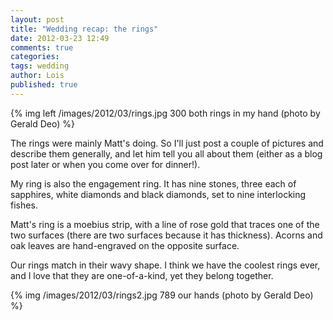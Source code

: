```yaml
---
layout: post
title: "Wedding recap: the rings"
date: 2012-03-23 12:49
comments: true
categories: 
tags: wedding
author: Lois
published: true
---
```

{% img left /images/2012/03/rings.jpg 300 both rings in my hand (photo by Gerald Deo) %}

The rings were mainly Matt's doing. So I'll just post a couple of pictures and describe them generally, and let him tell you all about them (either as a blog post later or when you come over for dinner!).

My ring is also the engagement ring. It has nine stones, three each of sapphires, white diamonds and black diamonds, set to nine interlocking fishes.

Matt's ring is a moebius strip, with a line of rose gold that traces one of the two surfaces (there are two surfaces because it has thickness). Acorns and oak leaves are hand-engraved on the opposite surface.

Our rings match in their wavy shape. I think we have the coolest rings ever, and I love that they are one-of-a-kind, yet they belong together.

{% img /images/2012/03/rings2.jpg 789 our hands (photo by Gerald Deo) %}
